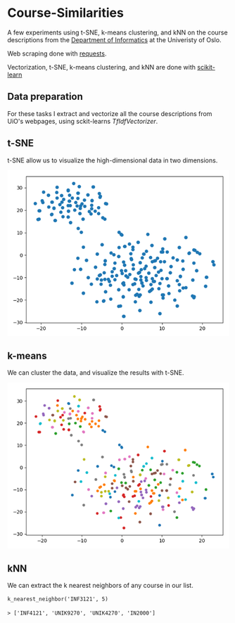 # Course-Similarities

A few experiments using t-SNE, k-means clustering, and kNN on the course descriptions from the [Department of Informatics](https://www.mn.uio.no/ifi/) at the Univeristy of Oslo.

Web scraping done with [requests](http://docs.python-requests.org/en/master/).

Vectorization, t-SNE, k-means clustering, and kNN are done with [scikit-learn](http://scikit-learn.org/stable/index.html)

## Data preparation

For these tasks I extract and vectorize all the course descriptions from UiO's webpages, using sckit-learns _TfIdfVectorizer_.

## t-SNE

t-SNE allow us to visualize the high-dimensional data in two dimensions.

![](https://raw.githubusercontent.com/taasmoe/Course-Similarities/master/Plots/t-sne.png)

## k-means

We can cluster the data, and visualize the results with t-SNE.

![](https://raw.githubusercontent.com/taasmoe/Course-Similarities/master/Plots/k-means.png)

## kNN

We can extract the k nearest neighbors of any course in our list.



```
k_nearest_neighbor('INF3121', 5)

> ['INF4121', 'UNIK9270', 'UNIK4270', 'IN2000']
```
